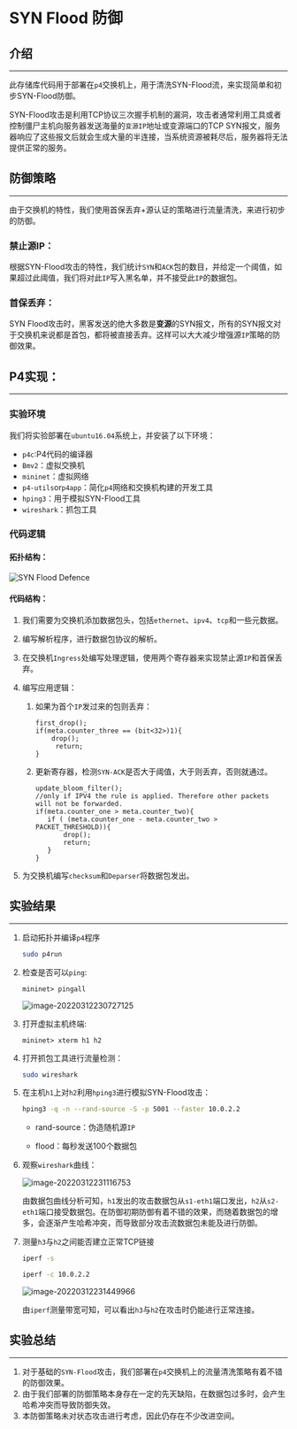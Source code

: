 # SYN Flood 防御

## 介绍

------

此存储库代码用于部署在`p4`交换机上，用于清洗SYN-Flood流，来实现简单和初步SYN-Flood防御。

SYN-Flood攻击是利用TCP协议三次握手机制的漏洞，攻击者通常利用工具或者控制僵尸主机向服务器发送海量的`变源IP`地址或变源端口的TCP SYN报文，服务器响应了这些报文后就会生成大量的半连接，当系统资源被耗尽后，服务器将无法提供正常的服务。

## 防御策略

------

由于交换机的特性，我们使用首保丢弃+源认证的策略进行流量清洗，来进行初步的防御。

### 禁止源IP：

根据SYN-Flood攻击的特性，我们统计`SYN`和`ACK`包的数目，并给定一个阈值，如果超过此阈值，我们将对此`IP`写入黑名单，并不接受此`IP`的数据包。

### 首保丢弃：

SYN Flood攻击时，黑客发送的绝大多数是**变源**的SYN报文，所有的SYN报文对于交换机来说都是首包，都将被直接丢弃。这样可以大大减少增强源`IP`策略的防御效果。

## P4实现：

------

### 实验环境

我们将实验部署在`ubuntu16.04`系统上，并安装了以下环境：

* `p4c`:P4代码的编译器
* `Bmv2`：虚拟交换机
* `mininet`：虚拟网络
* `p4-utils`or`p4app`：简化`p4`网络和交换机构建的开发工具
* `hping3`：用于模拟SYN-Flood工具
* `wireshark`：抓包工具

### 代码逻辑

#### 拓扑结构：

![SYN Flood Defence](D:/%E8%87%AA%E5%B8%A6%E6%96%87%E4%BB%B6/cby/%E6%A1%8C%E9%9D%A2/SYN%20Flood%20Defence.png)

#### 代码结构：

1. 我们需要为交换机添加数据包头，包括`ethernet`、`ipv4`、`tcp`和一些元数据。

2. 编写解析程序，进行数据包协议的解析。

3. 在交换机`Ingress`处编写处理逻辑，使用两个寄存器来实现禁止源`IP`和首保丢弃。

4. 编写应用逻辑：

   1. 如果为首个`IP`发过来的包则丢弃：

      ```p4
      first_drop();
      if(meta.counter_three == (bit<32>)1){
          drop();
           return;
      }
      ```

   2. 更新寄存器，检测`SYN-ACK`是否大于阈值，大于则丢弃，否则就通过。

      ```p4
      update_bloom_filter();
      //only if IPV4 the rule is applied. Therefore other packets will not be forwarded.
      if(meta.counter_one > meta.counter_two){
         if ( (meta.counter_one - meta.counter_two > PACKET_THRESHOLD)){
             drop();
             return;
         }
      }
      ```

5. 为交换机编写`checksum`和`Deparser`将数据包发出。

## 实验结果

------

1. 启动拓扑并编译`p4`程序

   ```bash
   sudo p4run
   ```

2. 检查是否可以`ping`:

   ```mininet
   mininet> pingall
   ```

   ![image-20220312230727125](C:/Users/cby/AppData/Roaming/Typora/typora-user-images/image-20220312230727125.png)

3. 打开虚拟主机终端:

   ```mininet
   mininet> xterm h1 h2
   ```

4. 打开抓包工具进行流量检测：

   ```bash
   sudo wireshark
   ```

5. 在主机`h1`上对`h2`利用`hping3`进行模拟SYN-Flood攻击：

   ```bash
   hping3 -q -n --rand-source -S -p 5001 --faster 10.0.2.2
   ```

   * rand-source：伪造随机源`IP`

   * flood：每秒发送100个数据包

6. 观察`wireshark`曲线：

   ![image-20220312231116753](E:/P4_file/code/SYN%20Flood%20Defence/images/image-20220312231116753.png)

   由数据包曲线分析可知，`h1`发出的攻击数据包从`s1-eth1`端口发出，`h2`从`s2-eth1`端口接受数据包。在防御初期防御有着不错的效果，而随着数据包的增多，会逐渐产生哈希冲突，而导致部分攻击流数据包未能及进行防御。

7. 测量`h3`与`h2`之间能否建立正常TCP链接

   ```bash
   iperf -s
   ```

   ```bash
   iperf -c 10.0.2.2
   ```

   ![image-20220312231449966](E:/P4_file/code/SYN%20Flood%20Defence/images/image-20220312231449966.png)

   由`iperf`测量带宽可知，可以看出`h3`与`h2`在攻击时仍能进行正常连接。

## 实验总结

------

1. 对于基础的`SYN-Flood`攻击，我们部署在`p4`交换机上的流量清洗策略有着不错的防御效果。
2. 由于我们部署的防御策略本身存在一定的先天缺陷，在数据包过多时，会产生哈希冲突而导致防御失效。
3. 本防御策略未对状态攻击进行考虑，因此仍存在不少改进空间。